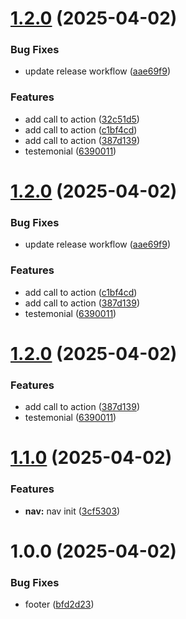 # [1.2.0](https://github.com/Fuucodi0X/releaseWorkflow2/compare/v1.1.0...v1.2.0) (2025-04-02)


### Bug Fixes

* update release workflow ([aae69f9](https://github.com/Fuucodi0X/releaseWorkflow2/commit/aae69f9cecf969396fcdfc1def22327dd7473655))


### Features

* add call to action ([32c51d5](https://github.com/Fuucodi0X/releaseWorkflow2/commit/32c51d5bf68d92661e6eab8b87bc84e8f44af083))
* add call to action ([c1bf4cd](https://github.com/Fuucodi0X/releaseWorkflow2/commit/c1bf4cdf8597a2e5477f9a126aa81774ebfd3fb4))
* add call to action ([387d139](https://github.com/Fuucodi0X/releaseWorkflow2/commit/387d13991d7109d7fc448817fe2432cd681d31d7))
* testemonial ([6390011](https://github.com/Fuucodi0X/releaseWorkflow2/commit/6390011c33b23aec96cfde3f4469500af4bd1856))

# [1.2.0](https://github.com/Fuucodi0X/releaseWorkflow2/compare/v1.1.0...v1.2.0) (2025-04-02)


### Bug Fixes

* update release workflow ([aae69f9](https://github.com/Fuucodi0X/releaseWorkflow2/commit/aae69f9cecf969396fcdfc1def22327dd7473655))


### Features

* add call to action ([c1bf4cd](https://github.com/Fuucodi0X/releaseWorkflow2/commit/c1bf4cdf8597a2e5477f9a126aa81774ebfd3fb4))
* add call to action ([387d139](https://github.com/Fuucodi0X/releaseWorkflow2/commit/387d13991d7109d7fc448817fe2432cd681d31d7))
* testemonial ([6390011](https://github.com/Fuucodi0X/releaseWorkflow2/commit/6390011c33b23aec96cfde3f4469500af4bd1856))

# [1.2.0](https://github.com/Fuucodi0X/releaseWorkflow2/compare/v1.1.0...v1.2.0) (2025-04-02)


### Features

* add call to action ([387d139](https://github.com/Fuucodi0X/releaseWorkflow2/commit/387d13991d7109d7fc448817fe2432cd681d31d7))
* testemonial ([6390011](https://github.com/Fuucodi0X/releaseWorkflow2/commit/6390011c33b23aec96cfde3f4469500af4bd1856))

# [1.1.0](https://github.com/Fuucodi0X/releaseWorkflow2/compare/v1.0.0...v1.1.0) (2025-04-02)


### Features

* **nav:** nav init ([3cf5303](https://github.com/Fuucodi0X/releaseWorkflow2/commit/3cf530364c90979470403cb11ed3af426898e562))

# 1.0.0 (2025-04-02)


### Bug Fixes

* footer ([bfd2d23](https://github.com/Fuucodi0X/releaseWorkflow2/commit/bfd2d23ca425088982eaa3c43159a0f538dbb1cb))
